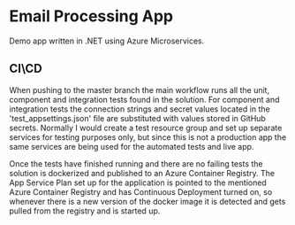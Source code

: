 # Email Processing App

Demo app written in .NET using Azure Microservices.

## CI\CD

When pushing to the master branch the main workflow runs all the unit, component and integration tests found in the solution.
For component and integration tests the connection strings and secret values located in the 'test_appsettings.json' file are substituted with values stored in GitHub secrets. Normally I would create a test resource group and set up separate services for testing purposes only, but since this is not a production app the same services are being used for the automated tests and live app.

Once the tests have finished running and there are no failing tests the solution is dockerized and published to an Azure Container Registry.
The App Service Plan set up for the application is pointed to the mentioned Azure Container Registry and has Continuous Deployment turned on, so whenever there is a new version of the docker image it is detected and gets pulled from the registry and is started up.
